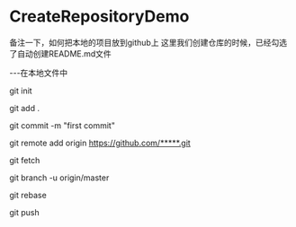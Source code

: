 # CreateRepositoryDemo
备注一下，如何把本地的项目放到github上
这里我们创建仓库的时候，已经勾选了自动创建README.md文件


---在本地文件中

git init

git add .

git commit -m "first commit"

git remote add origin https://github.com/*****.git

git fetch

git branch -u origin/master

git rebase

git push
